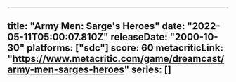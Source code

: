 
---
title: "Army Men: Sarge's Heroes"
date: "2022-05-11T05:00:07.810Z"
releaseDate: "2000-10-30"
platforms: ["sdc"]
score: 60
metacriticLink: "https://www.metacritic.com/game/dreamcast/army-men-sarges-heroes"
series: []
---
